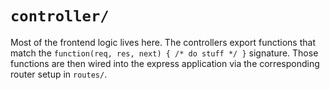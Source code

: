 # `controller/`

Most of the frontend logic lives here. The controllers export functions that match the
`function(req, res, next) { /* do stuff */ }` signature. Those functions are then wired into
the express application via the corresponding router setup in `routes/`.